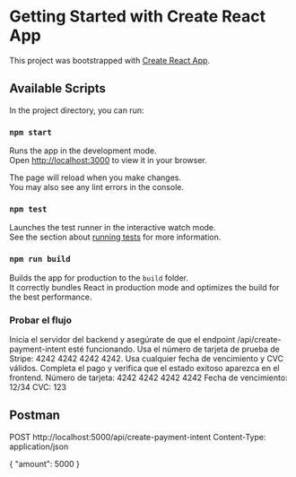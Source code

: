 # Getting Started with Create React App

This project was bootstrapped with [Create React App](https://github.com/facebook/create-react-app).

## Available Scripts

In the project directory, you can run:

### `npm start`

Runs the app in the development mode.\
Open [http://localhost:3000](http://localhost:3000) to view it in your browser.

The page will reload when you make changes.\
You may also see any lint errors in the console.

### `npm test`

Launches the test runner in the interactive watch mode.\
See the section about [running tests](https://facebook.github.io/create-react-app/docs/running-tests) for more information.

### `npm run build`

Builds the app for production to the `build` folder.\
It correctly bundles React in production mode and optimizes the build for the best performance.

### Probar el flujo


Inicia el servidor del backend y asegúrate de que el endpoint /api/create-payment-intent esté funcionando.
Usa el número de tarjeta de prueba de Stripe: 4242 4242 4242 4242.
Usa cualquier fecha de vencimiento y CVC válidos.
Completa el pago y verifica que el estado exitoso aparezca en el frontend.
Número de tarjeta: 4242 4242 4242 4242
Fecha de vencimiento: 12/34
CVC: 123


## Postman

POST http://localhost:5000/api/create-payment-intent
Content-Type: application/json

{
  "amount": 5000
}